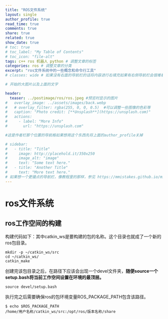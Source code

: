 ```yaml
---
title: "ROS文件系统"
layout: single
author_profile: true
read_time: true
comments: true
share: true
related: true
show_date: true
# toc: true
# toc_label: "My Table of Contents"
# toc_icon: "file-alt"
tags: c++ ros 机器人 python # 调整文章的标签
categories: ros # 调整文章的分类
excerpt: "ros文件系统中的一些概念和命令行工具"
# classes: wide # 如果没有右面的导航栏的话将内容进行右填充如果有右侧导航栏会很难看

# 开始的大图片以及上面的文字

header:
  teaser: ../postimage/ros/ros.jpeg #预览时显示的图片
#   overlay_image: ../assets/images/back.webp
#   # overlay_filter: rgba(255, 0, 0, 0.5)  #可以调整一些图像的色彩等
#   caption: "Photo credit: [**Unsplash**](https://unsplash.com)"
#   actions:
#     - label: "More Info"
#       url: "https://unsplash.com"

#这是作者栏那个位置的导航格如果想用这个东西先将上面的author_profile关掉

# sidebar: 
#   - title: "Title"
#     image: http://placehold.it/350x250
#     image_alt: "image"
#     text: "Some text here."
#   - title: "Another Title"
#     text: "More text here."
# 如果想一个更骚点的导航栏，像教程里的那样，参见 https://mmistakes.github.io/minimal-mistakes/docs/layouts/#custom-sidebar-navigation-menu
---
```


# ros文件系统

## ros工作空间的构建

构建代码如下：其中catkin_ws是要构建的包的名称。这个目录也就成了一个新的ros包目录。

```shell
mkdir -p ~/catkin_ws/src
cd ~/catkin_ws/
catkin_make
```

创建完该包目录之后，在路径下应该会出现一个devel文件夹，**随便source一个setup.bash将当前工作空间设置在环境的最顶层。**

```shell
source devel/setup.bash
```

执行完之后需要确保ros的包环境变量ROS_PACKAGE_PATH包含该路径。

```shell
$ echo $ROS_PACKAGE_PATH
/home/用户名称/catkin_ws/src:/opt/ros/版本名称/share
```

